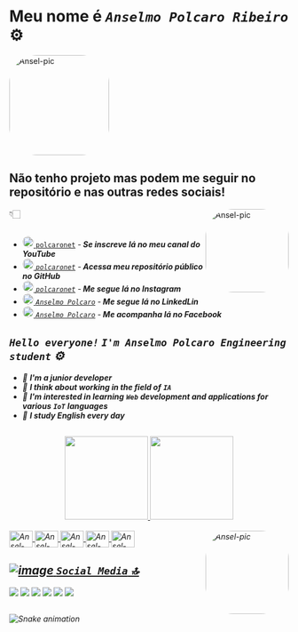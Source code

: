 

<h1>Meu nome é <code><em>Anselmo Polcaro Ribeiro</em></code> ⚙️</h1>  
<img alt="Ansel-pic" height="180" style="border-radius:50px;" src="https://user-images.githubusercontent.com/66381597/164287748-6f560841-5e61-4758-98fe-158450004fdf.png" alt="Anselmo Polcaro">
   <h2><strong>Não tenho projeto mas podem me seguir no repositório e nas outras redes sociais!</strong></h2>👇🏻
   <img align="right" alt="Ansel-pic" height="150" style="border-radius:50px;" src="https://cdn.discordapp.com/attachments/886994429309780089/965712076007952394/Meu_avatar_github.png?width=676&height=676">
</div>
        <div style="display: inline_block"><br> 
     <ul>
        <li><img alt="Ansel-YouTube" height="20" style="border-radius:10px;" src="https://cdn-icons-png.flaticon.com/512/1384/1384012.png" alt="YouTube"><a href="https://youtube.com/channel/UCidZ9rDQp3TYIrMV0I9ikvg"> <code>polcaronet</code></a> -<strong> <em>Se inscreve lá no meu canal do YouTube<em></strong></li>
        <li><img alt="Ansel-GitHub" height="20" style="border-radius:10px;" src="https://user-images.githubusercontent.com/66381597/164288964-097a2a7a-fdaf-4a27-bc21-4fdd2f53aa73.png" alt="GitHub"><a href="https://github.com/polcaronet"> <code>polcaronet</code></a> -<strong> <em>Acessa meu repositório público no GitHub</em></strong></li>
        <li><img alt="Ansel-Instagram" height="20" style="border-radius:10px;" src="https://user-images.githubusercontent.com/66381597/164290342-72f95558-ff54-4f10-80ac-c3610fbeabbf.png" alt="Instagram"><a href="https://www.instagram.com/polcaronet"> <code>polcaronet</code></a> -<strong> <em>Me segue lá no Instagram</em></strong></li>
        <li><img alt="Ansel-LinkedLin" height="20" style="border-radius:10px;" src="https://user-images.githubusercontent.com/66381597/164290492-ce7d8c34-9a36-406b-a630-146ebcdb9903.png" alt="LinkedLin"><a href="https://www.linkedin.com/in/anselmo-polcaro-ribeiro-b2a570207"> <code>Anselmo Polcaro</code></a> -<strong> <em>Me segue lá no LinkedLin</em></strong></li>
        <li><img alt="Ansel-Facebook" height="20" style="border-radius:10px;"src="https://user-images.githubusercontent.com/66381597/164290867-4088fb67-7c04-4d73-a689-b832a16915e6.png" alt="Facebook"><a href="https://www.facebook.com/anselmo.polcaro"> <code>Anselmo Polcaro</code></a> -<strong> <em>Me acompanha lá no Facebook</em></strong></li>
     </ul>
  <h2 dir="auto"></h2>












##  _`Hello everyone!`_  _`I'm Anselmo Polcaro Engineering student`_ ⚙️ 
- 🔭 **I'm a junior developer**
- 💬 **I think about working in the field of** **_`IA`_** 
- 🔗 **I'm interested in learning** _**`Web`**_ **development and applications for various** **`IoT`** **languages**
- 📓 **I study English every day**

##
<div align="center">
  <a href="https://github.com/polcaronet">
  <img height="150em" src="https://github-readme-stats.vercel.app/api?username=polcaronet&show_icons=true&theme=algolia&include_all_commits=true&count_private=true"/>
  <img height="150em" src="https://github-readme-stats.vercel.app/api/top-langs/?username=polcaronet&layout=compact&langs_count=7&theme=algolia"/>
</div>
<div style="display: inline_block"><br>
  <img align="center" alt="Ansel-Js" height="30" width="42" src="https://git.svarun.dev/devicons/devicon/raw/branch/master/icons/javascript/javascript-original.svg">
  <img align="center" alt="Ansel-HTML" height="30" width="42" src="https://icongr.am/devicon/html5-original.svg?size=128&color=currentColor">
  <img align="center" alt="Ansel-CSS" height="30" width="42" src="https://git.svarun.dev/devicons/devicon/raw/branch/master/icons/css3/css3-original.svg">
  <img align="center" alt="Ansel-GitHub" height="30" width="42" src="https://git.svarun.dev/devicons/devicon/raw/branch/master/icons/github/github-original.svg">
  <img align="center" alt="Ansel-Python" height="30" width="42" src="https://git.svarun.dev/devicons/devicon/raw/branch/master/icons/python/python-original.svg">
  <img align="right" alt="Ansel-pic" height="150" style="border-radius:50px;" src="https://cdn.discordapp.com/attachments/886994429309780089/965712076007952394/Meu_avatar_github.png?width=676&height=676">
</div>
  
## ![image](https://user-images.githubusercontent.com/66381597/163893585-ec4a0c99-6901-4610-bc4f-a0bde0de172e.png) <span style="font-family: Arial, sans-serif">_`Social Media`_ 🔝</span> 
  <div> 
  <a href="https://www.linkedin.com/in/anselmo-polcaro-ribeiro-b2a570207" target="_blank"><img src="https://img.shields.io/badge/LinkedIn-0077B5?style=for-the-badge&logo=linkedin&logoColor=white" target="_blank"></a>
  <a href="https://www.instagram.com/polcaronet/" target="_blank"><img src="https://img.shields.io/badge/Instagram-E4405F?style=for-the-badge&logo=instagram&logoColor=white" target="_blank"></a>
    <a href="https://youtube.com/channel/UCidZ9rDQp3TYIrMV0I9ikvg" target="_blank"><img src="https://img.shields.io/badge/YouTube-FF0000?style=for-the-badge&logo=youtube&logoColor=white" target="_blank"></a>
  <a href="https://www.facebook.com/anselmo.polcaro/" target="_blank"><img src="https://img.shields.io/badge/Facebook-1877F2?style=for-the-badge&logo=facebook&logoColor=white" target="_blank"></a>
  <a href="https://medium.com/@polcaronet" target="_blank"><img src="https://img.shields.io/badge/Medium-12100E?style=for-the-badge&logo=medium&logoColor=white" target="_blank"></a>
    <a href="mailto:polcaronet@gmail.com"><img src="https://img.shields.io/badge/-Gmail-%23333?style=for-the-badge&logo=gmail&logoColor=white" target="_blank"></a></div>
     
 ##
       
![Snake animation](https://github.com/polcaronet/polcaronet/blob/output/github-contribution-grid-snake.svg)
</div>

